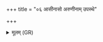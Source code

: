+++
title = "०६ आसीनासो अरुणीनाम् उपस्थे"

+++
<details><summary>मूलम् (GR)</summary>

आसीनासो अरुणीनाम् उपस्थे  
रयिं धत्त दाशुषे मर्त्याय ।  
पुत्रेभ्यः पितरस् तस्य वस्वः  
प्र यच्छत त इहोर्जं दधात ॥
</details>
